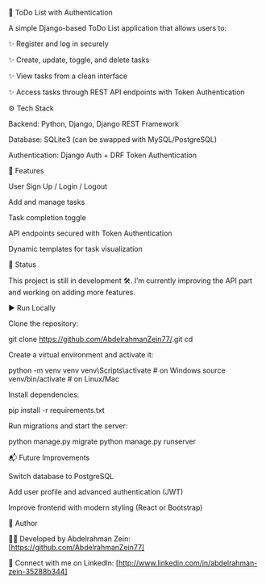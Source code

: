 🚀 ToDo List with Authentication

A simple Django-based ToDo List application that allows users to:

✨ Register and log in securely

✨ Create, update, toggle, and delete tasks

✨ View tasks from a clean interface

✨ Access tasks through REST API endpoints with Token Authentication

⚙️ Tech Stack

Backend: Python, Django, Django REST Framework

Database: SQLite3 (can be swapped with MySQL/PostgreSQL)

Authentication: Django Auth + DRF Token Authentication

📌 Features

User Sign Up / Login / Logout

Add and manage tasks

Task completion toggle

API endpoints secured with Token Authentication

Dynamic templates for task visualization

🚧 Status

This project is still in development 🛠️.
I’m currently improving the API part and working on adding more features.

▶️ Run Locally

Clone the repository:

git clone https://github.com/AbdelrahmanZein77/<repo-name>.git
cd <repo-name>


Create a virtual environment and activate it:

python -m venv venv
venv\Scripts\activate   # on Windows
source venv/bin/activate  # on Linux/Mac


Install dependencies:

pip install -r requirements.txt


Run migrations and start the server:

python manage.py migrate
python manage.py runserver

📬 Future Improvements

Switch database to PostgreSQL

Add user profile and advanced authentication (JWT)

Improve frontend with modern styling (React or Bootstrap)

🔗 Author

👨‍💻 Developed by Abdelrahman Zein: [https://github.com/AbdelrahmanZein77]

📎 Connect with me on LinkedIn: [http://www.linkedin.com/in/abdelrahman-zein-35288b344]
